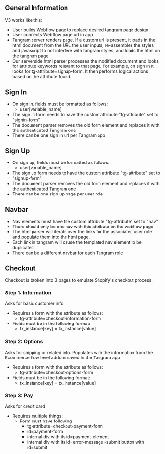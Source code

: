 ## General Information

V3 works like this:

- User builds Webflow page to replace desired tangram page design
- User connects Webflow page url in app
- Tangram server renders page. If a custom url is present, it loads in the html document from the URL the user inputs, re-assembles the styles
  and javascript to not interfere with tangram styles, and loads the html on the tangram page
- Our serverside html parser processes the modified document and looks for attribute keywords relevant to that page. For example, on sign in
  it looks for tg-attribute=signup-form. It then performs logical actions based on the attribute found.

## Sign In

- On sign in, fields must be formatted as follows:
  - user\[variable_name\]
- The sign in form needs to have the custom attribute "tg-attribute" set to "signin-form"
- The document parser removes the old form element and replaces it with the authenticated Tangram one
- There can be one sign in url per Tangram app

## Sign Up

- On sign up, fields must be formatted as follows:
  - user\[variable_name\]
- The sign up form needs to have the custom attribute "tg-attribute" set to "signup-form"
- The document parser removes the old form element and replaces it with the authenticated Tangram one
- There can be one sign up page per user role

## Navbar

- Nav elements must have the custom attribute "tg-attribute" set to "nav"
- There should only be one nav with this attribute on the webflow page
- The html parser will iterate over the links for the associated user role and populate them into the html page.
- Each link in tangram will cause the templated nav element to be duplicated
- There can be a different navbar for each Tangram role

## Checkout

Checkout is broken into 3 pages to emulate Shopify's checkout process.

### Step 1: Information

Asks for basic customer info

- Requires a form with the attribute as follows:
  - tg-attribute=checkout-information-form
- Fields must be in the following format:
  - tx_instance\[key\] = tx_instance\[value\]

### Step 2: Options

Asks for shipping or related info. Populates with the information from the Ecommerce flow level addons saved in the Tangram app

- Requires a form with the attribute as follows:
  - tg-attribute=checkout-options-form
- Fields must be in the following format:
  - tx_instance\[key\] = tx_instance\[value\]

### Step 3: Pay

Asks for credit card

- Requires multiple things:
  - Form must have following
    - tg-attribute=checkout-payment-form
    - id=payment-form
    - internal div with its id=payment-element
    - internal div with its id=error-message
      -submit button with id=submit
